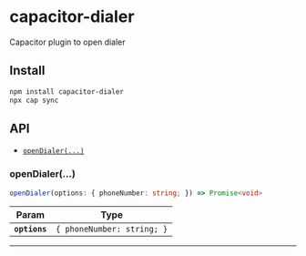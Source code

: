 # capacitor-dialer

Capacitor plugin to open dialer

## Install

```bash
npm install capacitor-dialer
npx cap sync
```

## API

<docgen-index>

- [`openDialer(...)`](#opendialer)

</docgen-index>

<docgen-api>
<!--Update the source file JSDoc comments and rerun docgen to update the docs below-->

### openDialer(...)

```typescript
openDialer(options: { phoneNumber: string; }) => Promise<void>
```

| Param         | Type                                  |
| ------------- | ------------------------------------- |
| **`options`** | <code>{ phoneNumber: string; }</code> |

---

</docgen-api>
